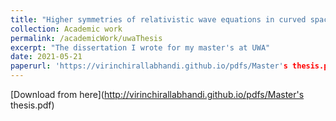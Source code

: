 ```yaml
---
title: "Higher symmetries of relativistic wave equations in curved spacetime"
collection: Academic work
permalink: /academicWork/uwaThesis
excerpt: "The dissertation I wrote for my master's at UWA"
date: 2021-05-21
paperurl: 'https://virinchirallabhandi.github.io/pdfs/Master's thesis.pdf'
---
```



[Download from here](http://virinchirallabhandi.github.io/pdfs/Master's thesis.pdf)
